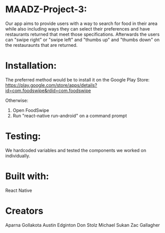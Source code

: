 # MAADZ-Project-3:
Our app aims to provide users with a way to search for food in their area while also including ways they can
select their preferences and have restaurants returned that meet those specifications. Afterwards the users can 
"swipe right" or "swipe left" and "thumbs up" and "thumbs down" on the restauraunts that are returned.

# Installation:
The preferred method would be to install it on the Google Play Store: https://play.google.com/store/apps/details?id=com.foodswipe&rdid=com.foodswipe

Otherwise:
1) Open FoodSwipe
2) Run "react-native run-android" on a command prompt


# Testing:
We hardcoded variables and tested the components we worked on individually.

# Built with:
React Native 

# Creators
Aparna Gollakota
Austin Edginton
Don Stolz
Michael Sukan
Zac Gallagher
